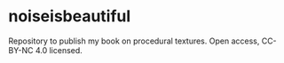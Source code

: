# noiseisbeautiful
Repository to publish my book on procedural textures. Open access, CC-BY-NC 4.0 licensed.
